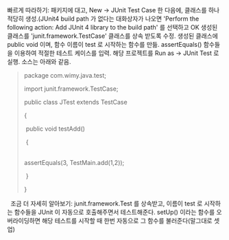빠르게 따라하기:
패키지에 대고, New -&gt; JUnit Test Case 한 다음에, 클래스를 하나 적당히 생성.(JUnit4 build path 가 없다는 대화상자가 나오면 'Perform the following action: Add JUnit 4 library to the build path' 를 선택하고 OK
생성된 클래스를 'junit.framework.TestCase' 클래스를 상속 받도록 수정.
생성된 클래스에 public void 이며, 함수 이름이 test 로 시작하는 함수를 만듦.
assertEquals() 함수들을 이용하여 적절한 테스트 케이스를 입력.
해당 프로젝트를 Run as -&gt; JUnit Test 로 실행.
소스는 아래와 같음.

> package com.wimy.java.test;
>
> import junit.framework.TestCase;
>
> public class JTest extends TestCase
>
> {
>
> <span class="Apple-tab-span" style="white-space:pre"> </span>public void testAdd()
>
> <span class="Apple-tab-span" style="white-space:pre"> </span>{
>
> <span class="Apple-tab-span" style="white-space:pre"> </span>assertEquals(3, TestMain.add(1,2));
>
> <span class="Apple-tab-span" style="white-space:pre"> </span>}
>
> }

 
조금 더 자세히 알아보기:
junit.framework.Test 를 상속받고, 이름이 test 로 시작하는 함수들을 JUnit 이 자동으로 호출해주면서 테스트해준다.
setUp() 이라는 함수를 오버라이딩하면 해당 테스트를 시작할 때 한번 자동으로 그 함수를 불러준다(말그대로 셋업)
